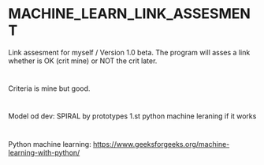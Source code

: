 # MACHINE_LEARN_LINK_ASSESMENT
Link assesment for myself / Version 1.0 beta.
The program will asses a link whether is OK (crit mine) or NOT
the crit later.
#
Criteria is mine but good.
#
Model od dev: SPIRAL by prototypes
1.st python machine leraning if it works
#
#
Python machine learning:
https://www.geeksforgeeks.org/machine-learning-with-python/

